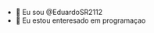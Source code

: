 - 👋 Eu sou @EduardoSR2112
- 👀 Eu estou enteresado em programaçao

<!---
EduardoSR2112/EduardoSR2112 is a ✨ special ✨ repository because its `README.md` (this file) appears on your GitHub profile.
You can click the Preview link to take a look at your changes.
--->
